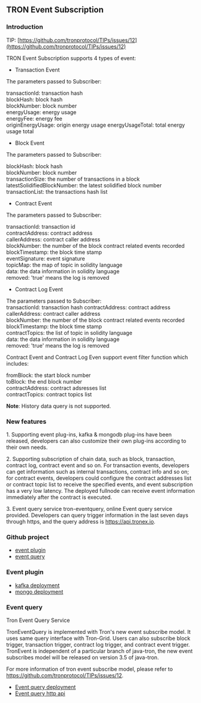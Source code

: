 
## TRON Event Subscription

<h3> Introduction </h3>
 
TIP: [https://github.com/tronprotocol/TIPs/issues/12](https://github.com/tronprotocol/TIPs/issues/12)  

TRON Event Subscription supports 4 types of event:  

- Transaction Event 

The parameters passed to Subscriber: 

transactionId: transaction hash   
blockHash: block hash    
blockNumber: block number   
energyUsage: energy usage   
energyFee: energy fee   
originEnergyUsage: origin energy usage 
energyUsageTotal: total energy usage total

- Block Event

The parameters passed to Subscriber:   

blockHash: block hash    
blockNumber: block number    
transactionSize: the number of transactions in a block   
latestSolidifiedBlockNumber: the latest solidified block number      
transactionList: the transactions hash list    

- Contract Event  

The parameters passed to Subscriber:    

transactionId: transaction id   
contractAddress: contract address     
callerAddress: contract caller address       
blockNumber: the number of the block contract related events recorded      
blockTimestamp: the block time stamp     
eventSignature: event signature     
topicMap: the map of topic in solidity language    
data: the data information in solidity language   
removed: 'true' means the log is removed    
  

- Contract Log Event  

The parameters passed to Subscriber:   
transactionId: transaction hash 
contractAddress: contract address     
callerAddress: contract caller address     
blockNumber: the number of the block contract related events recorded    
blockTimestamp: the block time stamp      
contractTopics: the list of topic in solidity language    
data: the data information in solidity language    
removed: 'true' means the log is removed   


Contract Event and Contract Log Even support event filter function which includes:   

fromBlock: the start block number   
toBlock: the end block number    
contractAddress: contract adsresses list  
contractTopics: contract topics list    

**Note**: History data query is not supported.  


<h3> New features </h3> 

1.&nbsp;Supporting event plug-ins, kafka & mongodb plug-ins have been released, developers can also customize their own plug-ins according to their own needs.

2.&nbsp;Supporting subscription of chain data, such as block, transaction, contract log, contract event and so on. For transaction events, developers can get information such as internal transactions, contract info and so on; for contract events, developers could configure the contract addresses list or contract topic list to receive the specified events, and event subscription has a very low latency. The deployed fullnode can receive event information immediately after the contract is executed.

3.&nbsp;Event query service tron-eventquery, online Event query service provided. Developers can query trigger information in the last seven days through https, and the query address is https://api.tronex.io.

<h3> Github project </h3>

- [event plugin](https://github.com/tronprotocol/event-plugin)  
- [event query](https://github.com/tronprotocol/tron-eventquery)  

<h3> Event plugin </h3>

- [kafka deployment](https://tronprotocol.github.io/documentation-EN/developers/deployment/#event-subscribe-plugin-deployment)
- [mongo deployment](https://tronprotocol.github.io/documentation-EN/developers/deployment/#event-subscribe-plugin-deployment)

<h3> Event query </h3>

Tron Event Query Service

TronEventQuery is implemented with Tron's new event subscribe model. It uses same query interface with Tron-Grid. Users can also subscribe block trigger, transaction trigger, contract log trigger, and contract event trigger. TronEvent is independent of a particular branch of java-tron, the new event subscribes model will be released on version 3.5 of java-tron.

For more information of tron event subscribe model, please refer to https://github.com/tronprotocol/TIPs/issues/12.

- [Event query deployment](https://tronprotocol.github.io/documentation-EN/developers/deployment/#event-subscribe-plugin-deployment)
- [Event query http api](https://github.com/tronprotocol/documentation-EN/tree/master/docs_without_index/plugin/event-query-http.md)